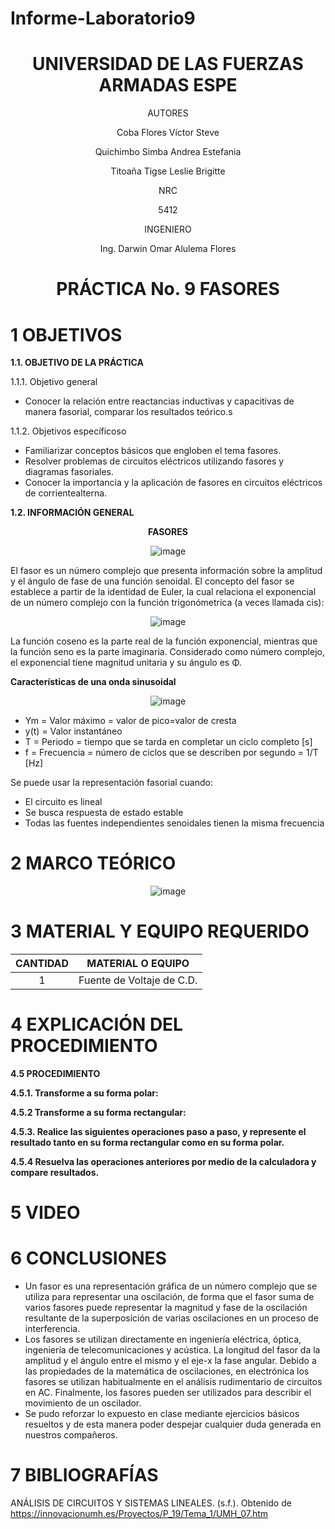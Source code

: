 # Informe-Laboratorio9

<div align="center">

# UNIVERSIDAD DE LAS FUERZAS ARMADAS ESPE

AUTORES

Coba Flores Víctor Steve

Quichimbo Simba Andrea Estefania

Titoaña Tigse Leslie Brigitte

NRC
  
5412

INGENIERO

Ing. Darwin Omar Alulema Flores

# PRÁCTICA No. 9 FASORES
  
</div>

# 1 OBJETIVOS

**1.1. OBJETIVO DE LA PRÁCTICA**

1.1.1. Objetivo general

- Conocer la relación entre reactancias inductivas y capacitivas de manera fasorial, comparar los resultados teórico.s

1.1.2. Objetivos específicoso

- Familiarizar conceptos básicos que engloben el tema fasores.
- Resolver problemas de circuitos eléctricos utilizando fasores y diagramas fasoriales.
- Conocer la importancia y la aplicación de fasores en circuitos eléctricos de corrientealterna.

**1.2. INFORMACIÓN GENERAL**

<div align="center">
  
**FASORES**

![image](https://user-images.githubusercontent.com/84430867/132438301-0357bb1f-fe24-47f9-9016-bc3b7dae4445.png)

</div>

El fasor es un número complejo que presenta información sobre la amplitud y el ángulo de fase de una función senoidal.  El concepto del fasor se establece a partir de la identidad de Euler, la cual relaciona el exponencial de un número complejo con la función trigonómetrica (a veces llamada cis):

<div align="center">
 
![image](https://user-images.githubusercontent.com/84430867/132427458-daf8bd2a-9062-4b50-ac08-008708bab048.png)

</div>

La función coseno es la  parte real de la función exponencial, mientras que la función seno es la parte imaginaria. Considerado como número complejo, el exponencial tiene magnitud unitaria y su ángulo es Φ.

**Características de una onda sinusoidal**

<div align="center">
  
![image](https://user-images.githubusercontent.com/84430867/132429647-58f276ae-21e3-4e5a-bdb1-44b9b8ab7d41.png)

</div>

- Ym = Valor máximo = valor de pico=valor de cresta
- y(t) = Valor instantáneo
- T = Periodo = tiempo que se tarda en completar un ciclo completo [s]
- f = Frecuencia = número de ciclos que se describen por segundo = 1/T [Hz]

Se puede usar la representación fasorial cuando:

- El circuito es lineal
- Se busca respuesta de estado estable
- Todas las fuentes independientes senoidales tienen la misma frecuencia

# 2 MARCO TEÓRICO

<div align="center">
  
![image](https://user-images.githubusercontent.com/84430867/132425368-37fa28d1-f05f-4ccf-a9ed-b65297a26932.png)
  
</div>

# 3 MATERIAL Y EQUIPO REQUERIDO

<div align="center">
     
|**CANTIDAD**|       **MATERIAL O EQUIPO**      |
|    :---:   |              :---:               | 
|      1     |     Fuente de Voltaje de C.D.    |
  
</div>

# 4 EXPLICACIÓN DEL PROCEDIMIENTO

**4.5 PROCEDIMIENTO**

**4.5.1. Transforme a su forma polar:**

**4.5.2 Transforme a su forma rectangular:**

**4.5.3. Realice las siguientes operaciones paso a paso, y represente el resultado tanto en su forma rectangular como en su forma polar.**

**4.5.4 Resuelva las operaciones anteriores por medio de la calculadora y compare resultados.**

# 5 VIDEO 

# 6 CONCLUSIONES 

- Un fasor es una representación gráfica de un número complejo que se utiliza para representar una oscilación, de forma que el fasor suma de varios fasores puede representar la magnitud y fase de la oscilación resultante de la superposición de varias oscilaciones en un proceso de interferencia.
- Los fasores se utilizan directamente en ingeniería eléctrica, óptica, ingeniería de telecomunicaciones y acústica. La longitud del fasor da la amplitud y el ángulo entre el mismo y el eje-x la fase angular. Debido a las propiedades de la matemática de oscilaciones, en electrónica los fasores se utilizan habitualmente en el análisis rudimentario de circuitos en AC. Finalmente, los fasores pueden ser utilizados para describir el movimiento de un oscilador. 
- Se pudo reforzar lo expuesto en clase mediante ejercicios básicos resueltos y de esta manera poder despejar cualquier duda generada en nuestros compañeros.


# 7 BIBLIOGRAFÍAS

ANÁLISIS DE CIRCUITOS Y SISTEMAS LINEALES. (s.f.). Obtenido de https://innovacionumh.es/Proyectos/P_19/Tema_1/UMH_07.htm

